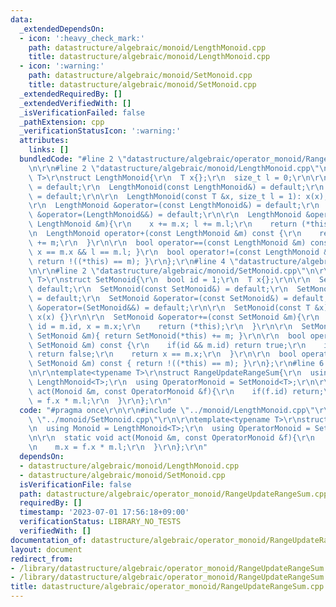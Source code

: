 ```yaml
---
data:
  _extendedDependsOn:
  - icon: ':heavy_check_mark:'
    path: datastructure/algebraic/monoid/LengthMonoid.cpp
    title: datastructure/algebraic/monoid/LengthMonoid.cpp
  - icon: ':warning:'
    path: datastructure/algebraic/monoid/SetMonoid.cpp
    title: datastructure/algebraic/monoid/SetMonoid.cpp
  _extendedRequiredBy: []
  _extendedVerifiedWith: []
  _isVerificationFailed: false
  _pathExtension: cpp
  _verificationStatusIcon: ':warning:'
  attributes:
    links: []
  bundledCode: "#line 2 \"datastructure/algebraic/operator_monoid/RangeUpdateRangeSum.cpp\"\
    \n\r\n#line 2 \"datastructure/algebraic/monoid/LengthMonoid.cpp\"\n\r\ntemplate<typename\
    \ T>\r\nstruct LengthMonoid{\r\n  T x{};\r\n  size_t l = 0;\r\n\r\n  LengthMonoid()\
    \ = default;\r\n  LengthMonoid(const LengthMonoid&) = default;\r\n  LengthMonoid(LengthMonoid&&)\
    \ = default;\r\n\r\n  LengthMonoid(const T &x, size_t l = 1): x(x), l(l) {}\r\n\
    \r\n  LengthMonoid &operator=(const LengthMonoid&) = default;\r\n  LengthMonoid\
    \ &operator=(LengthMonoid&&) = default;\r\n\r\n  LengthMonoid &operator+=(const\
    \ LengthMonoid &m){\r\n    x += m.x; l += m.l;\r\n    return (*this);\r\n  }\r\
    \n  LengthMonoid operator+(const LengthMonoid &m) const {\r\n    return LengthMonoid(*this)\
    \ += m;\r\n  }\r\n\r\n  bool operator==(const LengthMonoid &m) const { return\
    \ x == m.x && l == m.l; }\r\n  bool operator!=(const LengthMonoid &m) const {\
    \ return !((*this) == m); }\r\n};\r\n#line 4 \"datastructure/algebraic/operator_monoid/RangeUpdateRangeSum.cpp\"\
    \n\r\n#line 2 \"datastructure/algebraic/monoid/SetMonoid.cpp\"\n\r\ntemplate<typename\
    \ T>\r\nstruct SetMonoid{\r\n  bool id = 1;\r\n  T x{};\r\n\r\n  SetMonoid() =\
    \ default;\r\n  SetMonoid(const SetMonoid&) = default;\r\n  SetMonoid(SetMonoid&&)\
    \ = default;\r\n  SetMonoid &operator=(const SetMonoid&) = default;\r\n  SetMonoid\
    \ &operator=(SetMonoid&&) = default;\r\n\r\n  SetMonoid(const T &x): id(false),\
    \ x(x) {}\r\n\r\n  SetMonoid &operator+=(const SetMonoid &m){\r\n    if(!m.id)\
    \ id = m.id, x = m.x;\r\n    return (*this);\r\n  }\r\n\r\n  SetMonoid operator+(const\
    \ SetMonoid &m){ return SetMonoid(*this) += m; }\r\n\r\n  bool operator==(const\
    \ SetMonoid &m) const {\r\n    if(id && m.id) return true;\r\n    if(id != m.id)\
    \ return false;\r\n    return x == m.x;\r\n  }\r\n\r\n  bool operator!=(const\
    \ SetMonoid &m) const { return !((*this) == m); }\r\n};\r\n#line 6 \"datastructure/algebraic/operator_monoid/RangeUpdateRangeSum.cpp\"\
    \n\r\ntemplate<typename T>\r\nstruct RangeUpdateRangeSum{\r\n  using Monoid =\
    \ LengthMonoid<T>;\r\n  using OperatorMonoid = SetMonoid<T>;\r\n\r\n  static void\
    \ act(Monoid &m, const OperatorMonoid &f){\r\n    if(f.id) return;\r\n    m.x\
    \ = f.x * m.l;\r\n  }\r\n};\r\n"
  code: "#pragma once\r\n\r\n#include \"../monoid/LengthMonoid.cpp\"\r\n\r\n#include\
    \ \"../monoid/SetMonoid.cpp\"\r\n\r\ntemplate<typename T>\r\nstruct RangeUpdateRangeSum{\r\
    \n  using Monoid = LengthMonoid<T>;\r\n  using OperatorMonoid = SetMonoid<T>;\r\
    \n\r\n  static void act(Monoid &m, const OperatorMonoid &f){\r\n    if(f.id) return;\r\
    \n    m.x = f.x * m.l;\r\n  }\r\n};\r\n"
  dependsOn:
  - datastructure/algebraic/monoid/LengthMonoid.cpp
  - datastructure/algebraic/monoid/SetMonoid.cpp
  isVerificationFile: false
  path: datastructure/algebraic/operator_monoid/RangeUpdateRangeSum.cpp
  requiredBy: []
  timestamp: '2023-07-01 17:56:18+09:00'
  verificationStatus: LIBRARY_NO_TESTS
  verifiedWith: []
documentation_of: datastructure/algebraic/operator_monoid/RangeUpdateRangeSum.cpp
layout: document
redirect_from:
- /library/datastructure/algebraic/operator_monoid/RangeUpdateRangeSum.cpp
- /library/datastructure/algebraic/operator_monoid/RangeUpdateRangeSum.cpp.html
title: datastructure/algebraic/operator_monoid/RangeUpdateRangeSum.cpp
---
```

